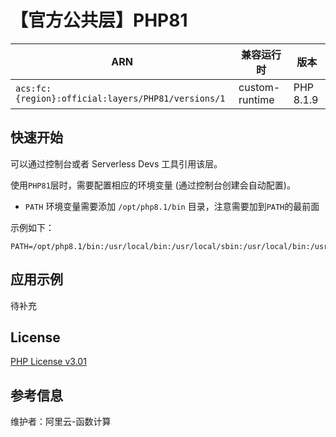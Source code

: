 
# 【官方公共层】PHP81

| ARN  |  兼容运行时  | 版本 |
|------|------|--------|
| `acs:fc:{region}:official:layers/PHP81/versions/1` | custom-runtime   | PHP 8.1.9 |

## 快速开始
可以通过控制台或者 Serverless Devs 工具引用该层。

使用`PHP81`层时，需要配置相应的环境变量 (通过控制台创建会自动配置)。
- `PATH` 环境变量需要添加 `/opt/php8.1/bin` 目录，注意需要加到`PATH`的最前面

示例如下：
```shell
PATH=/opt/php8.1/bin:/usr/local/bin:/usr/local/sbin:/usr/local/bin:/usr/sbin:/usr/bin:/sbin:/bin:/opt/bin
```

## 应用示例
待补充

## License
[PHP License v3.01](https://www.php.net/license/3_01.txt)

## 参考信息
维护者：阿里云-函数计算